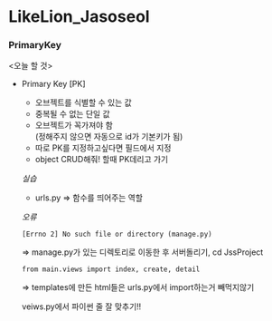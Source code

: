# LikeLion_Jasoseol
### PrimaryKey

<오늘 할 것>
* Primary Key [PK]
    * 오브젝트를 식별할 수 있는 값
    * 중복될 수 없는 단일 값
    * 오브젝트가 꼭가져야 함        
    (정해주지 않으면 자동으로 id가 기본키가 됨)     
    * 따로 PK를 지정하고싶다면 필드에서 지정
    * object CRUD해줘! 할때 PK데리고 가기

    *실습*
    * urls.py => 함수를 띄어주는 역할


    *오류*
    ```
    [Errno 2] No such file or directory (manage.py)
    ```
    => manage.py가 있는 디렉토리로 이동한 후 서버돌리기, cd JssProject

    ```
    from main.views import index, create, detail
    ```
    => templates에 만든 html들은 urls.py에서 import하는거 빼먹지않기

    veiws.py에서 파이썬 줄 잘 맞추기!!